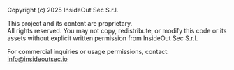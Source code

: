 Copyright (c) 2025 InsideOut Sec S.r.l.

This project and its content are proprietary.  
All rights reserved. You may not copy, redistribute, or modify this code or its assets without explicit written permission from InsideOut Sec S.r.l.

For commercial inquiries or usage permissions, contact: info@insideoutsec.io
